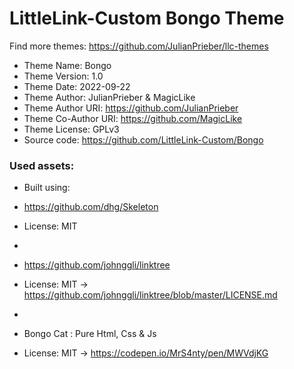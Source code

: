 # LittleLink-Custom Bongo Theme
Find more themes: https://github.com/JulianPrieber/llc-themes
                                                                                                                                                                         
*	Theme Name: Bongo
*	Theme Version: 1.0
*	Theme Date: 2022-09-22
*	Theme Author: JulianPrieber & MagicLike
*	Theme Author URI: https://github.com/JulianPrieber
*   Theme Co-Author URI: https://github.com/MagicLike
*	Theme License: GPLv3
*	Source code: https://github.com/LittleLink-Custom/Bongo


### Used assets:
* Built using:
* https://github.com/dhg/Skeleton
* License: MIT

*
* https://github.com/johnggli/linktree
* License: MIT -> https://github.com/johnggli/linktree/blob/master/LICENSE.md

*
* Bongo Cat : Pure Html, Css & Js
* License: MIT -> https://codepen.io/MrS4nty/pen/MWVdjKG
